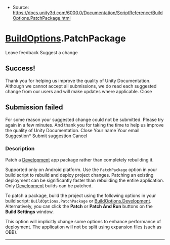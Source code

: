 * Source: https://docs.unity3d.com/6000.0/Documentation/ScriptReference/BuildOptions.PatchPackage.html

#  [BuildOptions](https://docs.unity3d.com/6000.0/Documentation/ScriptReference/BuildOptions.html).PatchPackage
Leave feedback
Suggest a change
## Success!
Thank you for helping us improve the quality of Unity Documentation. Although we cannot accept all submissions, we do read each suggested change from our users and will make updates where applicable.
Close
## Submission failed
For some reason your suggested change could not be submitted. Please <a>try again</a> in a few minutes. And thank you for taking the time to help us improve the quality of Unity Documentation.
Close
Your name Your email Suggestion* Submit suggestion
Cancel
### Description
Patch a [Development](https://docs.unity3d.com/6000.0/Documentation/ScriptReference/BuildOptions.Development.html) app package rather than completely rebuilding it.  
  
Supported only on Android platform.
Use the `PatchPackage` option in your build script to rebuild and deploy project changes. Patching an existing deployment can be significantly faster than rebuilding the entire application. Only [Development](https://docs.unity3d.com/6000.0/Documentation/ScriptReference/BuildOptions.Development.html) builds can be patched.  
  
To patch a package, build the project using the following options in your build script: `BuildOptions.PatchPackage` or [BuildOptions.Development](https://docs.unity3d.com/6000.0/Documentation/ScriptReference/BuildOptions.Development.html). Alternatively, you can click the **Patch** or **Patch And Run** buttons on the **Build Settings** window.  
  
This option will implicitly change some options to enhance performance of deployment. The application will not be split using expansion files (such as OBB).
* * *
